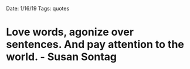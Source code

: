 
Date: 1/16/19
Tags: quotes

# Love words, agonize over sentences. And pay attention to the world. - Susan Sontag